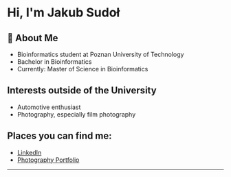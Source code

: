 # Hi, I'm Jakub Sudoł

## 🌱 About Me
* Bioinformatics student at Poznan University of Technology <br>
* Bachelor in Bioinformatics <br>
* Currently: Master of Science in Bioinformatics <br>

## Interests outside of the University
* Automotive enthusiast <br>
* Photography, especially film photography <br>
  
## Places you can find me:
- [LinkedIn](https://www.linkedin.com/in/jakub-sudol-js060701/ "More about me here")
- [Photography Portfolio](jakubsudol.com "My photography")
<!-- - Instagram: [Your Email](#) -->

---
